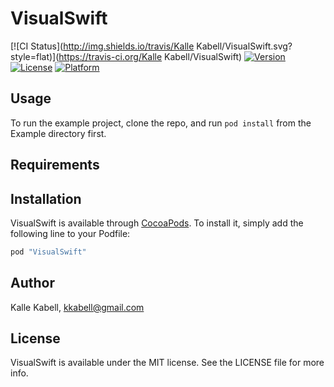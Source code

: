 # VisualSwift

[![CI Status](http://img.shields.io/travis/Kalle Kabell/VisualSwift.svg?style=flat)](https://travis-ci.org/Kalle Kabell/VisualSwift)
[![Version](https://img.shields.io/cocoapods/v/VisualSwift.svg?style=flat)](http://cocoapods.org/pods/VisualSwift)
[![License](https://img.shields.io/cocoapods/l/VisualSwift.svg?style=flat)](http://cocoapods.org/pods/VisualSwift)
[![Platform](https://img.shields.io/cocoapods/p/VisualSwift.svg?style=flat)](http://cocoapods.org/pods/VisualSwift)

## Usage

To run the example project, clone the repo, and run `pod install` from the Example directory first.

## Requirements

## Installation

VisualSwift is available through [CocoaPods](http://cocoapods.org). To install
it, simply add the following line to your Podfile:

```ruby
pod "VisualSwift"
```

## Author

Kalle Kabell, kkabell@gmail.com

## License

VisualSwift is available under the MIT license. See the LICENSE file for more info.
